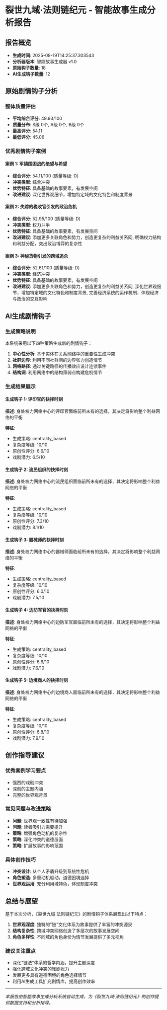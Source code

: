 # 裂世九域·法则链纪元 - 智能故事生成分析报告

## 报告概览

- **生成时间**: 2025-09-19T14:25:37.303543
- **分析器版本**: 智能故事生成器 v1.0
- **原始钩子数量**: 18
- **AI生成钩子数量**: 12

## 原始剧情钩子分析

### 整体质量评估


- **平均综合评分**: 49.93/100
- **质量分布**: S级 0个, A级 0个, B级 0个
- **最高评分**: 54.11
- **最低评分**: 45.06


### 优秀剧情钩子案例


#### 案例 1: 军镇围困战的绝望与希望

- **综合评分**: 54.11/100 (质量等级: D)
- **冲突类型**: 综合冲突
- **优势特征**: 具备基础的故事要素，有发展空间
- **改进建议**: 深化世界观细节，增加特定域的文化特色和制度背景


#### 案例 2: 失踪的税收官引发的政治危机

- **综合评分**: 52.95/100 (质量等级: D)
- **冲突类型**: 权力斗争
- **优势特征**: 具备基础的故事要素，有发展空间
- **改进建议**: 添加更多关联角色和势力，创造更复杂的利益关系网, 明确权力结构和利益分配，突出政治博弈的复杂性


#### 案例 3: 神秘货物引发的跨域追杀

- **综合评分**: 52.61/100 (质量等级: D)
- **冲突类型**: 经济冲突
- **优势特征**: 具备基础的故事要素，有发展空间
- **改进建议**: 添加更多关联角色和势力，创造更复杂的利益关系网, 深化世界观细节，增加特定域的文化特色和制度背景, 完善经济系统的运作机制，体现经济与政治的交互影响


## AI生成剧情钩子

### 生成策略说明

本系统采用以下四种策略生成新的剧情钩子：

1. **中心性分析**: 基于实体在关系网络中的重要性生成冲突
2. **社群边界**: 利用不同社群间的边界张力创造情节
3. **网络路径**: 通过关键路径的传播效应设计连锁事件
4. **结构洞**: 利用网络中的结构薄弱点构建危机情节

### 生成结果展示


#### 生成钩子 1: 评印官的抉择时刻

**描述**: 身处权力网络中心的评印官面临前所未有的选择，其决定将影响整个利益网络的平衡

**特征**:
- 生成策略: centrality_based
- 复杂度等级: 10/10
- 原创性评分: 6.6/10
- 戏剧潜力: 6.5/10


#### 生成钩子 2: 流民组织的抉择时刻

**描述**: 身处权力网络中心的流民组织面临前所未有的选择，其决定将影响整个利益网络的平衡

**特征**:
- 生成策略: centrality_based
- 复杂度等级: 10/10
- 原创性评分: 7.3/10
- 戏剧潜力: 8.1/10


#### 生成钩子 3: 器械师的抉择时刻

**描述**: 身处权力网络中心的器械师面临前所未有的选择，其决定将影响整个利益网络的平衡

**特征**:
- 生成策略: centrality_based
- 复杂度等级: 10/10
- 原创性评分: 6.0/10
- 戏剧潜力: 7.5/10


#### 生成钩子 4: 边防军官的抉择时刻

**描述**: 身处权力网络中心的边防军官面临前所未有的选择，其决定将影响整个利益网络的平衡

**特征**:
- 生成策略: centrality_based
- 复杂度等级: 10/10
- 原创性评分: 6.6/10
- 戏剧潜力: 7.6/10


#### 生成钩子 5: 边境商人的抉择时刻

**描述**: 身处权力网络中心的边境商人面临前所未有的选择，其决定将影响整个利益网络的平衡

**特征**:
- 生成策略: centrality_based
- 复杂度等级: 10/10
- 原创性评分: 6.8/10
- 戏剧潜力: 7.9/10


## 创作指导建议

### 优秀案例学习要点

- 强烈的戏剧冲突
- 深刻的主题内涵
- 完整的世界观背景

### 常见问题与改进策略

- **问题**: 世界观一致性有待加强
- **问题**: 读者吸引力需要提升
- **策略**: 增强角色动机的复杂性
- **策略**: 深化冲突的道德层面
- **策略**: 扩展故事的影响范围

### 具体创作技巧

- **冲突设计**: 从个人矛盾升级到系统性危机
- **角色塑造**: 多重动机驱动，道德困境选择
- **世界观运用**: 充分利用域特色，体现制度冲突

## 总结与展望

基于本次分析，《裂世九域·法则链纪元》的剧情钩子体系展现出以下特点：

1. **世界观深度**: 独特的"链"文化体系为故事提供了丰富的冲突源泉
2. **结构复杂性**: 跨域冲突网络创造了多层次的故事发展空间
3. **角色多样性**: 不同域的角色身份为情节发展提供了多元视角

### 建议关注重点

- 深化"链法"体系的哲学内涵，提升主题深度
- 强化跨域文化冲突的戏剧张力
- 发展更多具有道德困境的角色选择情节
- 利用AI生成工具扩充剧情库，提高创作效率

---

*本报告由智能故事生成分析系统自动生成，为《裂世九域·法则链纪元》的创作提供数据支持和分析指导。*
